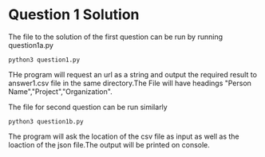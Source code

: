 # Question 1 Solution

The file to the solution of the first question can be run by running question1a.py
```
python3 question1.py
```
THe program will request an url as a string and output the required result to answer1.csv file in the same directory.The File will have headings "Person Name","Project","Organization".

The file for second question can be run similarly
```
python3 question1b.py
```
The program will ask the location of the csv file as input as well as the loaction of the json file.The output will be printed on console.
